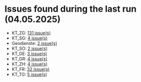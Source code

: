# Issues found during the last run (04.05.2025)

- KT_ZG: [131 issue(s)](tools/KT_ZG_errors.csv)
- KT_SG: [4 issue(s)](tools/KT_SG_errors.csv)
- Geodienste: [2 issue(s)](tools/Geodienste_errors.csv)
- KT_SO: [2 issue(s)](tools/KT_SO_errors.csv)
- KT_GE: [3 issue(s)](tools/KT_GE_errors.csv)
- KT_GR: [4 issue(s)](tools/KT_GR_errors.csv)
- KT_ZH: [4 issue(s)](tools/KT_ZH_errors.csv)
- KT_FR: [32 issue(s)](tools/KT_FR_errors.csv)
- KT_TG: [5 issue(s)](tools/KT_TG_errors.csv)
